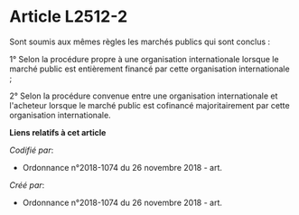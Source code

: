 # Article L2512-2

Sont soumis aux mêmes règles les marchés publics qui sont conclus :

1° Selon la procédure propre à une organisation internationale lorsque le marché public est entièrement financé par cette
organisation internationale ;

2° Selon la procédure convenue entre une organisation internationale et l'acheteur lorsque le marché public est cofinancé
majoritairement par cette organisation internationale.

**Liens relatifs à cet article**

_Codifié par_:

  - Ordonnance n°2018-1074 du 26 novembre 2018 - art.

_Créé par_:

  - Ordonnance n°2018-1074 du 26 novembre 2018 - art.
